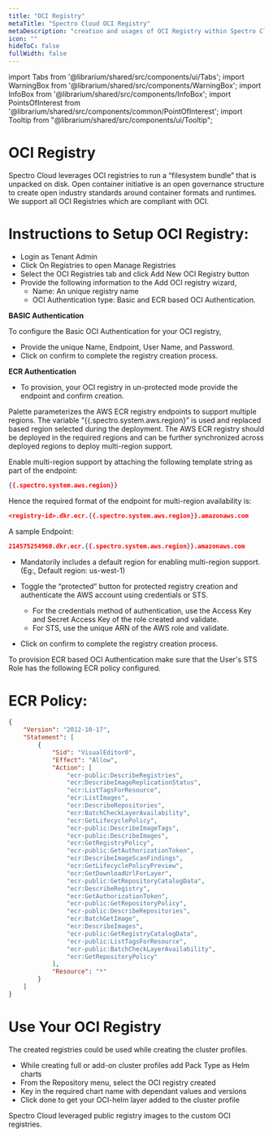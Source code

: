 ```yaml
---
title: "OCI Registry"
metaTitle: "Spectro Cloud OCI Registry"
metaDescription: "creation and usages of OCI Registry within Spectro Cloud"
icon: ""
hideToC: false
fullWidth: false
---
```


import Tabs from '@librarium/shared/src/components/ui/Tabs';
import WarningBox from '@librarium/shared/src/components/WarningBox';
import InfoBox from '@librarium/shared/src/components/InfoBox';
import PointsOfInterest from '@librarium/shared/src/components/common/PointOfInterest';
import Tooltip from "@librarium/shared/src/components/ui/Tooltip";


# OCI Registry

Spectro Cloud leverages OCI registries to run a “filesystem bundle” that is unpacked on disk. Open container initiative is an open governance structure to create open industry standards around container formats and runtimes. We support all OCI Registries which are compliant with OCI.

# Instructions to Setup OCI Registry:
* Login as Tenant Admin
* Click On Registries to open Manage Registries
* Select the OCI Registries tab and click Add New OCI Registry button 
* Provide the following information to the Add OCI registry wizard,
  * Name: An unique registry name
  * OCI Authentication type: Basic and ECR based OCI Authentication.

**BASIC Authentication**

To configure the Basic OCI Authentication for your OCI registry,
* Provide the unique Name, Endpoint, User Name, and Password. 
* Click on confirm to complete the registry creation process.

**ECR Authentication**

* To provision, your OCI registry in un-protected mode provide the endpoint and confirm creation.

Palette parameterizes the AWS ECR registry endpoints to support multiple regions. The variable “{{.spectro.system.aws.region}” is used and replaced based region selected during the deployment. The AWS ECR registry should be deployed in the required regions and can be further synchronized across deployed regions to deploy multi-region support.

Enable multi-region support by attaching the following template string as part of the endpoint:

```json
{{.spectro.system.aws.region}}
```
Hence the required format of the endpoint for multi-region availability is:

```json
<registry-id>.dkr.ecr.{{.spectro.system.aws.region}}.amazonaws.com
```
A sample Endpoint: 

```json
214575254960.dkr.ecr.{{.spectro.system.aws.region}}.amazonaws.com
```
* Mandatorily includes a default region for enabling multi-region support.
(Eg:, Default region: us-west-1)

* Toggle the “protected” button for protected registry creation and authenticate the AWS account using credentials or STS.
	* For the credentials method of authentication, use the Access Key and Secret Access Key of the role created and validate.
	* For STS, use the unique ARN  of the AWS role and validate.
* Click on confirm to complete the registry creation process.
<WarningBox>
To provision ECR based OCI Authentication make sure that the User's STS Role has the following ECR policy configured.
</WarningBox>

# ECR Policy:

```json
{
    "Version": "2012-10-17",
    "Statement": [
        {
            "Sid": "VisualEditor0",
            "Effect": "Allow",
            "Action": [
                "ecr-public:DescribeRegistries",
                "ecr:DescribeImageReplicationStatus",
                "ecr:ListTagsForResource",
                "ecr:ListImages",
                "ecr:DescribeRepositories",
                "ecr:BatchCheckLayerAvailability",
                "ecr:GetLifecyclePolicy",
                "ecr-public:DescribeImageTags",
                "ecr-public:DescribeImages",
                "ecr:GetRegistryPolicy",
                "ecr-public:GetAuthorizationToken",
                "ecr:DescribeImageScanFindings",
                "ecr:GetLifecyclePolicyPreview",
                "ecr:GetDownloadUrlForLayer",
                "ecr-public:GetRepositoryCatalogData",
                "ecr:DescribeRegistry",
                "ecr:GetAuthorizationToken",
                "ecr-public:GetRepositoryPolicy",
                "ecr-public:DescribeRepositories",
                "ecr:BatchGetImage",
                "ecr:DescribeImages",
                "ecr-public:GetRegistryCatalogData",
                "ecr-public:ListTagsForResource",
                "ecr-public:BatchCheckLayerAvailability",
                "ecr:GetRepositoryPolicy"
            ],
            "Resource": "*"
        }
    ]
}
```
# Use Your OCI Registry

The created registries could be used while creating the cluster profiles.
* While creating full or add-on cluster profiles add Pack Type as Helm charts
* From the Repository menu, select the OCI registry created
* Key in the required chart name with dependant values and versions
* Click done to get your OCI-helm layer added to the cluster profile

<InfoBox>
Spectro Cloud leveraged public registry images to the custom OCI registries.
</InfoBox>
